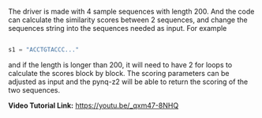 The driver is made with 4 sample sequences with length 200. And the code can calculate the similarity scores between 2 sequences, and change the sequences string into the sequences needed as input. For example



```python

s1 = "ACCTGTACCC..."

```
and if the length is longer than 200, it will need to have 2 for loops to calculate the scores block by block.
The scoring parameters can be adjusted as input and the pynq-z2 will be able to return the scoring of the two sequences.

**Video Tutorial Link:**
https://youtu.be/_qxm47-8NHQ
